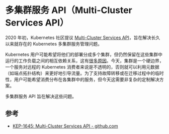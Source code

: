 # 多集群服务 API（Multi-Cluster Services API）

2020 年初，Kubernetes 社区提议 [Multi-Cluster Services API](https://docs.google.com/document/d/1hFtp8X7dzVS-JbfA5xuPvI_DNISctEbJSorFnY-nz6o/edit#heading=h.u7jfy9wqpd2b)，旨在解决长久以来就存在的 Kubernetes 多集群服务管理问题。

Kubernetes 用户可能希望将他们的部署分成多个集群，但仍然保留在这些集群中运行的工作负载之间的相互依赖关系，这有[很多原因](https://docs.google.com/document/d/1G1lfIukib7Fy_LpLUoHZPhcZ5T-w52D2YT9W1465dtY/edit)。今天，集群是一个硬边界，一个服务对远程的 Kubernetes 消费者来说是不透明的，否则就可以利用元数据（如端点拓扑结构）来更好地引导流量。为了支持故障转移或在迁移过程中的临时性，用户可能希望消费分布在各集群中的服务，但今天这需要非复杂的定制解决方案。

多集群服务 API 旨在解决这些问题。

## 参考

- [KEP-1645: Multi-Cluster Services API - github.com](https://github.com/kubernetes/enhancements/tree/master/keps/sig-multicluster/1645-multi-cluster-services-api)
